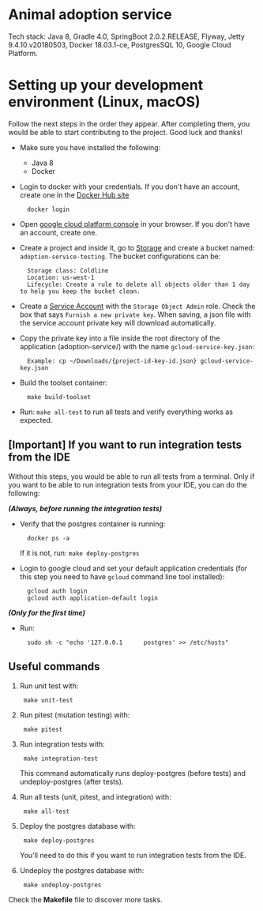 # Animal adoption service

Tech stack: Java 8, Gradle 4.0, SpringBoot 2.0.2.RELEASE, Flyway, Jetty 9.4.10.v20180503, Docker 18.03.1-ce, PostgresSQL 10, Google Cloud Platform.

# Setting up your development environment (Linux, macOS)

Follow the next steps in the order they appear. After completing them, you would be able to start contributing to the project. Good luck and thanks!

- Make sure you have installed the following:
    - Java 8
    - Docker
    
- Login to docker with your credentials. If you don't have an account, create one in the [Docker Hub site](https://hub.docker.com/)

        docker login

- Open [google cloud platform console](https://console.cloud.google.com/) in your browser. If you don't have an account, create one.

- Create a project and inside it, go to [Storage](https://console.cloud.google.com/storage) and create a bucket named: `adoption-service-testing`. The bucket configurations can be:
        
        Storage class: Coldline
        Location: us-west-1
        Lifecycle: Create a rule to delete all objects older than 1 day to help you keep the bucket clean.
        
- Create a [Service Account](https://console.cloud.google.com/iam-admin/serviceaccounts) with the `Storage Object Admin` role. Check the box that says `Furnish a new private key`. When saving, a json file with the service account private key will download automatically.

- Copy the private key into a file inside the root directory of the application (adoption-service/) with the name `gcloud-service-key.json`:

        Example: cp ~/Downloads/{project-id-key-id.json} gcloud-service-key.json
  
- Build the toolset container:

        make build-toolset
 
- Run: `make all-test` to run all tests and verify everything works as expected.

## [Important] If you want to run integration tests from the IDE

Without this steps, you would be able to run all tests from a terminal. Only if you want to be able to run integration tests from your IDE, you can do the following:

_**(Always, before running the integration tests)**_

- Verify that the postgres container is running:

        docker ps -a    
  
  If it is not, run: `make deploy-postgres`
  
- Login to google cloud and set your default application credentials (for this step you need to have `gcloud` command line tool installed):

        gcloud auth login
        gcloud auth application-default login

_**(Only for the first time)**_
  
- Run:
        
        sudo sh -c "echo '127.0.0.1      postgres' >> /etc/hosts"
        
## Useful commands

1. Run unit test with:
        
        make unit-test

2. Run pitest (mutation testing) with:
    
        make pitest

3. Run integration tests with:

        make integration-test
   
   This command automatically runs deploy-postgres (before tests) and undeploy-postgres (after tests).

4. Run all tests (unit, pitest, and integration) with:

        make all-test

5. Deploy the postgres database with:

        make deploy-postgres
   
   You'll need to do this if you want to run integration tests from the IDE.

6. Undeploy the postgres database with:

        make undeploy-postgres
        

Check the **Makefile** file to discover more tasks.